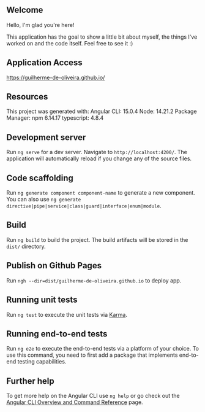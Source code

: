 ## Welcome

Hello, I'm glad you're here!

This application has the goal to show a little bit about myself, the things I've worked on and the code itself. Feel free to see it :)

## Application Access

https://guilherme-de-oliveira.github.io/

## Resources

This project was generated with:
Angular CLI: 15.0.4
Node: 14.21.2
Package Manager: npm 6.14.17
typescript: 4.8.4

## Development server

Run `ng serve` for a dev server. Navigate to `http://localhost:4200/`. The application will automatically reload if you change any of the source files.

## Code scaffolding

Run `ng generate component component-name` to generate a new component. You can also use `ng generate directive|pipe|service|class|guard|interface|enum|module`.

## Build

Run `ng build` to build the project. The build artifacts will be stored in the `dist/` directory.

## Publish on Github Pages
Run `ngh --dir=dist/guilherme-de-oliveira.github.io` to deploy app.

## Running unit tests

Run `ng test` to execute the unit tests via [Karma](https://karma-runner.github.io).

## Running end-to-end tests

Run `ng e2e` to execute the end-to-end tests via a platform of your choice. To use this command, you need to first add a package that implements end-to-end testing capabilities.

## Further help

To get more help on the Angular CLI use `ng help` or go check out the [Angular CLI Overview and Command Reference](https://angular.io/cli) page.
